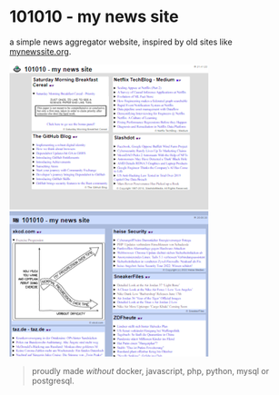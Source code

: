 # 101010 - my news site

a simple news aggregator website, inspired by old sites like [mynewssite.org](https://web.archive.org/web/*/mynewssite.org).

![flat reader](./assets/img/flat-reader.png)
![blue 101010](./assets/img/blue-101010.png)

> proudly made *without* docker, javascript, php, python, mysql or postgresql.
